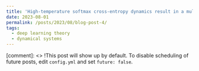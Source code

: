 ```yaml
---
title: 'High-temperature softmax cross-entropy dynamics result in a multiple phase transition.'
date: 2023-08-01
permalink: /posts/2023/08/blog-post-4/
tags:
  - deep learning theory
  - dynamical systems
---
```


[comment]: <> !This post will show up by default. To disable scheduling of future posts, edit `config.yml` and set `future: false`. 
